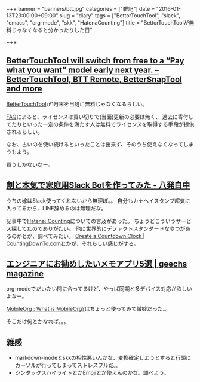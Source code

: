+++
banner = "banners/btt.jpg"
categories = ["雑記"]
date = "2016-01-13T23:00:00+09:00"
slug = "diary"
tags = ["BettorTouchTool", "slack", "emacs", "org-mode", "skk", "HatenaCounting"]
title = "BettorTouchToolが無料じゃなくなると分かったりした日"

+++

## [BetterTouchTool will switch from free to a “Pay what you want” model early next year. – BetterTouchTool, BTT Remote, BetterSnapTool and more](https://www.boastr.net/bettertouchtool-may-switch-from-free-to-a-pay-what-you-want-model-early-next-year/) ##

[BetterTouchTool](https://www.boastr.net/)が1月末を目処に無料じゃなくなるらしい。

[FAQ](https://www.boastr.net/btt-paid-faq/)によると、ライセンスは買い切りで(当面)更新の必要は無く、
過去に寄付してたりといった一定の条件を満たす人は無料でライセンスを取得する手段が提供されるらしい。

なお、古いのを使い続けるといったことは出来ず、そのうち使えなくなってしまうもよう。

買うしかないなー。

## [割と本気で家庭用Slack Botを作ってみた - 八発白中](https://blog.8arrow.org/entry/2016/01/13/183349) ##

うちの嫁はSlack使ってくれないから無理ぽ。。
自分もカナヘイスタンプ超気に入ってるから、LINE辞めるのは無理だな。

記事中で[Hatena::Counting](https://counting.hatelabo.jp/)についての言及があった。
ちょうどこういうサービス探してたのでありがたい。
他に世界的にデファクトスタンダードなやつがあるのかとか、調べてみたい。
[Create a Countdown Clock | CountingDownTo.com](https://countingdownto.com/)とかが、それらしい感じがする。

## [エンジニアにお勧めしたいメモアプリ5選 | geechs magazine](https://geechs-magazine.com/tag/lifehack/20160113) ##

org-modeでだいたい間に合ってるけど、やっぱ同期と多デバイス対応が欲しいよなー。

[MobileOrg : What is MobileOrg?](https://mobileorg.github.io/)はちょっと使ってみて微妙だった。。

そこだけ何とかなれば。。。

## 雑感 ##

- markdown-modeとskkの相性悪いんかな、変換確定しようとすると行頭にカーソルが行ってしまってストレスフルだ。。
- シンタックスハイライトとかEmojiとか使えんのかな。調べよう。
